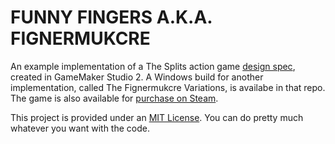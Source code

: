 # FUNNY FINGERS A.K.A. FIGNERMUKCRE

An example implementation of a The Splits action game [design spec](https://github.com/wlycdgrfromflatiron/TheSplits/blob/master/Specs/Fignermukcre.md), created in GameMaker Studio 2. A Windows build for another implementation, called The Fignermukcre Variations, is availabe in that repo. The game is also available for [purchase on Steam](https://store.steampowered.com/app/669690/Funny_Fingers/).

This project is provided under an [MIT License](LICENSE). You can do pretty much whatever you want with the code.